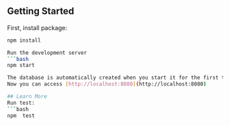 ## Getting Started

First, install package:

```bash
npm install

Run the development server
```bash
npm start

The database is automatically created when you start it for the first time
Now you can access [http://localhost:8080](http://localhost:8080)

## Learn More
Run test:
```bash
npm  test